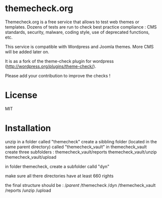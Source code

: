 themecheck.org
==============

Themecheck.org is a free service that allows to test web themes or templates.
Dozens of tests are run to check best practice compliance : CMS standards, security, malware, coding style, use of deprecated functions, etc.

This service is compatible with Wordpress and Joomla themes. More CMS will be added later on.

It is as a fork of the theme-check plugin for wordpress (http://wordpress.org/plugins/theme-check/).

Please add your contribution to improve the checks !

License 
=======

MIT


Installation 
============

unzip in a folder called "themecheck"
create a sibbling folder (located in the same parent directory) called "themecheck_vault"
in themecheck_vault create three subfolders :
themecheck_vault/reports
themecheck_vault/unzip
themecheck_vault/upload

in folder themecheck, create a subfolder calld "dyn"

make sure all there directories have at least 660 rights

the final structure should be :
/*parent*
	/themecheck
		/dyn
	/themecheck_vault
		/reports
		/unzip
		/upload

